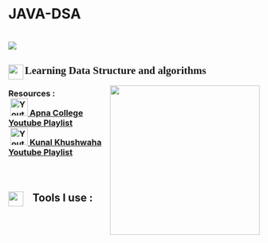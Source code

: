 # JAVA-DSA


<h1><img src = "https://github.com/driptanil/DSA-Data-Structures-Algorithms/raw/main/readme/back.png"></h1>

<h2><img src="https://media.giphy.com/media/iY8CRBdQXODJSCERIr/giphy.gif" width="30px" align="left"><font face = algerian>Learning Data Structure and algorithms</font></h2>



<img align="right" src = "https://media1.giphy.com/media/bJ4TVNYNUympPgcpem/200w.webp?cid=ecf05e47ft5s13gl1gdj7k79kv1i017whtnjzxmtnngbhlnn&rid=200w.webp&ct=g" width =300px >



<p ><h3>Resources : </font>
<br>
<img>
				<a href="https://youtube.com/playlist?list=PLfqMhTWNBTe3LtFWcvwpqTkUSlB32kJop"><img src="https://upload.wikimedia.org/wikipedia/commons/thumb/0/09/YouTube_full-color_icon_%282017%29.svg/2560px-YouTube_full-color_icon_%282017%29.svg.png" alt="Youtube" width="35"/> Apna College Youtube Playlist </a>
				<br>
				<img>
				<a href="https://www.youtube.com/playlist?list=PL9gnSGHSqcnr_DxHsP7AW9ftq0AtAyYqJ"><img src="https://upload.wikimedia.org/wikipedia/commons/thumb/0/09/YouTube_full-color_icon_%282017%29.svg/2560px-YouTube_full-color_icon_%282017%29.svg.png" alt="Youtube" width="35"/> Kunal Khushwaha Youtube Playlist </a>
				<br><br><br>
				
		
<h2><img src="https://c.tenor.com/ePTe6kEJ1oEAAAAM/hammer.gif" width="30" align="left">⠀Tools  I use :</h2>
